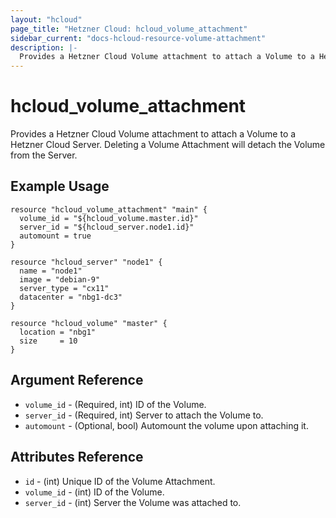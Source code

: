 ```yaml
---
layout: "hcloud"
page_title: "Hetzner Cloud: hcloud_volume_attachment"
sidebar_current: "docs-hcloud-resource-volume-attachment"
description: |-
  Provides a Hetzner Cloud Volume attachment to attach a Volume to a Hetzner Cloud Server.
---
```


# hcloud_volume_attachment

Provides a Hetzner Cloud Volume attachment to attach a Volume to a Hetzner Cloud Server. Deleting a Volume Attachment will detach the Volume from the Server.

## Example Usage

```hcl
resource "hcloud_volume_attachment" "main" {
  volume_id = "${hcloud_volume.master.id}"
  server_id = "${hcloud_server.node1.id}"
  automount = true
}

resource "hcloud_server" "node1" {
  name = "node1"
  image = "debian-9"
  server_type = "cx11"
  datacenter = "nbg1-dc3"
}

resource "hcloud_volume" "master" {
  location = "nbg1"
  size     = 10
}
```

## Argument Reference

- `volume_id` - (Required, int) ID of the Volume.
- `server_id` - (Required, int) Server to attach the Volume to.
- `automount` - (Optional, bool) Automount the volume upon attaching it.

## Attributes Reference

- `id` - (int) Unique ID of the Volume Attachment.
- `volume_id` - (int) ID of the Volume.
- `server_id` - (int) Server the Volume was attached to.
